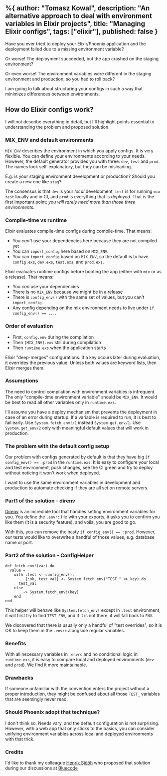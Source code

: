 %{
  author: "Tomasz Kowal",
  description: "An alternative approach to deal with environment variables in Elixir projects",
  title: "Managing Elixir configs",
  tags: ["elixir"],
  published: false
}
---

Have you ever tried to deploy your Elixir/Phoenix application and the deployment failed due to a missing environment variable?

Or worse! The deployment succeeded, but the app crashed on the staging environment?

Or even worse! The environment variables were different in the staging environment and production, so you had to roll back?

I am going to talk about structuring your configs in such a way that minimizes differences between environments.

## How do Elixir configs work?

I will not describe everything in detail, but I'll highlight points essential to understanding the problem and proposed solution.

### MIX_ENV and default environments

`MIX_ENV` describes the environment in which you apply configs. It is very flexible. You can define your environments according to your needs. However, the default generator provides you with three: `dev`, `test` and `prod`. The names look self-explanatory, but they can be misleading.

E.g. is your staging environment development or production? Should you create a new one like `stag`?

The consensus is that `dev` is your *local* development, `test` is for running `mix test` locally and in CI, and `prod` is everything that is *deployed*. That is the first important point; *you will rarely need more than those three environments*.

### Compile-time vs runtime

Elixir evaluates compile-time configs during compile-time. That means: 

* You *can't* use your dependencies here because they are not compiled yet
* You can `import_config` here based on `MIX_ENV`.
* You can `import_config` based on `MIX_ENV`, so the default is to have `config.exs`, `dev.exs`, `test.exs`, and `prod.exs`.

Elixir evaluates runtime configs before booting the app (either with `mix` or as a release). That means:

* You *can* use your dependencies
* There is no `MIX_ENV` because we might be in a release
* There is `config_env()` with the same set of values, but you can't `import_config`.
* Any config depending on the mix environment needs to live under `if config_env() == ...`.


### Order of evaluation

* First, `config.env` during the compilation
* Then `[MIX_ENV].exs` still during compilation
* Then `runtime.exs` when the application starts

Elixir "deep-merges" configurations. 
If a key occurs later during evaluation, it overrides the previous value. 
Unless both values are keyword lists, then Elixir merges them.

### Assumptions

The need to control compilation with environment variables is infrequent. The only "compile-time environment variable" should be `MIX_ENV`. It would be best to read all other variables only in `runtime.exs`.

I'll assume you have a deploy mechanism that prevents the deployment in case of an error during startup. If a variable is required to run, it is best to fail early. Use `System.fetch_env!/1` instead `System.get_env/1`. Use `System.get_env/2` only with meaningful default values that will work in production.

### The problem with the default config setup

Our problem with configs generated by default is that they have big `if config_env() == :prod` in the `runtime.exs`. It is easy to configure your local and test environment, push changes, see the CI green and try to deploy without noticing it won't work when deployed.

I want to use the same environment variables in development and production to automate checking if they are all set on remote servers.

### Part1 of the solution - direnv

[Direnv](https://direnv.net/) is an incredible tool that handles setting environment variables for you. You define the `.envrc` file with your exports, it asks you to confirm you like them (it is a security feature), and voilà, you are good to go.

With this, you can remove the nasty `if config_env() == :prod`. However, our tests would like to overwrite a handful of those values, e.g. database name or port.

### Part2 of the solution - ConfigHelper

```
def fetch_env!(var) do
  value =
    with :test <- config_env(),
         {:ok, test_val} <- System.fetch_env("TEST_" <> key) do
      test_val
    else
      _ -> System.fetch_env!(key)
    end
end
```

This helper will behave like `System.fetch_env!` except in `:test` environment, it will first try to find `TEST_ENV`, and if it is not there, it will fall back to `ENV`.

We discovered that there is usually only a handful of "test overrides", so it is OK to keep them in the `.envrc` alongside regular variables.

### Benefits

With all necessary variables in `.envrc` and no conditional logic in `runtime.exs`, it is easy to compare local and deployed environments (`dev` and `prod`). We find it more maintainable.

### Drawbacks

If someone unfamiliar with the convention enters the project without a proper introduction, they might be confused about all those `TEST_` variables that are seemingly never read.

### Should Phoenix adopt that technique?

I don't think so. Needs vary, and the default configuration is not surprising. However, with a web app that only sticks to the basics, you can consider unifying environment variables across local and deployed environments with that trick.

### Credits

I'd like to thank my colleague [Henrik Sjööh](https://bluecode.com/)
who proposed that solution during our discussions at [Bluecode](https://bluecode.com/)
